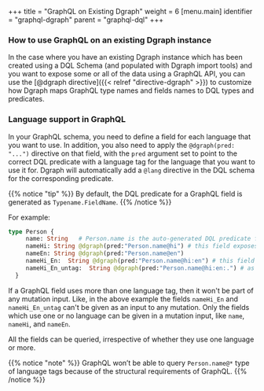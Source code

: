 +++
title = "GraphQL on Existing Dgraph"
weight = 6
[menu.main]
  identifier = "graphql-dgraph"
  parent = "graphql-dql"
+++

### How to use GraphQL on an existing Dgraph instance

In the case where you have an existing Dgraph instance which has been created using a DQL Schema (and populated with Dgraph import tools) and you want to expose some or all of the data using a GraphQL API, you can use the [@dgraph directive]({{< relref "directive-dgraph" >}}) to customize how Dgraph maps GraphQL type names and fields names to DQL types and predicates.



### Language support in GraphQL

In your GraphQL schema, you need to define a field for each language that you want to use. 
In addition, you also need to apply the `@dgraph(pred: "...")` directive on that field, with the `pred` argument set to point to the correct DQL predicate with a language tag for the language that you want to use it for.
Dgraph will automatically add a `@lang` directive in the DQL schema for the corresponding predicate.

{{% notice "tip" %}}
By default, the DQL predicate for a GraphQL field is generated as `Typename.FieldName`.
{{% /notice %}}

For example:

```graphql
type Person {
     name: String   # Person.name is the auto-generated DQL predicate for this GraphQL field, unless overridden using @dgraph(pred: "...")
     nameHi: String @dgraph(pred:"Person.name@hi") # this field exposes the value for the language tag `@hi` for the DQL predicate `Person.name` to GraphQL
     nameEn: String @dgraph(pred:"Person.name@en")
     nameHi_En:  String @dgraph(pred:"Person.name@hi:en") # this field uses multiple language tags: `@hi` and `@en`
     nameHi_En_untag:  String @dgraph(pred:"Person.name@hi:en:.") # as this uses `.`, it will give untagged values if there is no value for `@hi` or `@en`
  }
```

If a GraphQL field uses more than one language tag, then it won't be part of any mutation input. Like, in the above example the fields `nameHi_En` and `nameHi_En_untag` can't be given as an input to any mutation. Only the fields which use one or no language can be given in a mutation input, like `name`, `nameHi`, and `nameEn`.

All the fields can be queried, irrespective of whether they use one language or more.

{{% notice "note" %}}
GraphQL won’t be able to query `Person.name@*` type of language tags because of the structural requirements of GraphQL.
{{% /notice %}}


